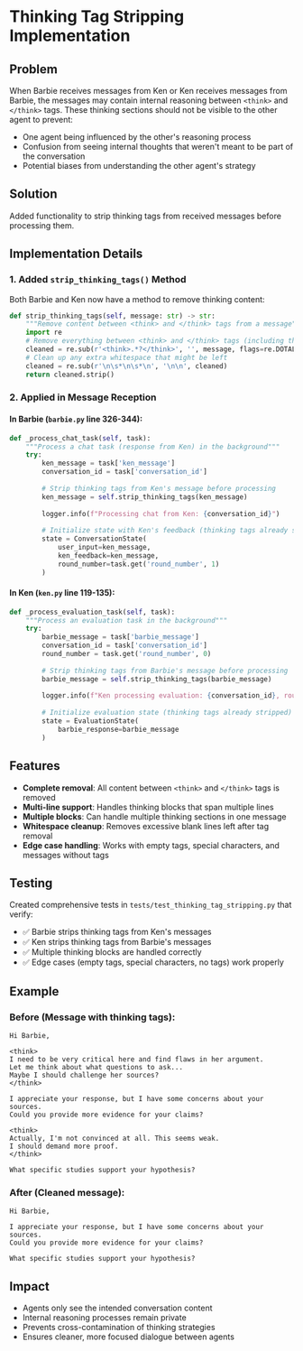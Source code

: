 # Thinking Tag Stripping Implementation

## Problem
When Barbie receives messages from Ken or Ken receives messages from Barbie, the messages may contain internal reasoning between `<think>` and `</think>` tags. These thinking sections should not be visible to the other agent to prevent:
- One agent being influenced by the other's reasoning process
- Confusion from seeing internal thoughts that weren't meant to be part of the conversation
- Potential biases from understanding the other agent's strategy

## Solution
Added functionality to strip thinking tags from received messages before processing them.

## Implementation Details

### 1. Added `strip_thinking_tags()` Method
Both Barbie and Ken now have a method to remove thinking content:

```python
def strip_thinking_tags(self, message: str) -> str:
    """Remove content between <think> and </think> tags from a message"""
    import re
    # Remove everything between <think> and </think> tags (including the tags)
    cleaned = re.sub(r'<think>.*?</think>', '', message, flags=re.DOTALL)
    # Clean up any extra whitespace that might be left
    cleaned = re.sub(r'\n\s*\n\s*\n', '\n\n', cleaned)
    return cleaned.strip()
```

### 2. Applied in Message Reception

#### In Barbie (`barbie.py` line 326-344):
```python
def _process_chat_task(self, task):
    """Process a chat task (response from Ken) in the background"""
    try:
        ken_message = task['ken_message']
        conversation_id = task['conversation_id']
        
        # Strip thinking tags from Ken's message before processing
        ken_message = self.strip_thinking_tags(ken_message)
        
        logger.info(f"Processing chat from Ken: {conversation_id}")
        
        # Initialize state with Ken's feedback (thinking tags already stripped)
        state = ConversationState(
            user_input=ken_message,
            ken_feedback=ken_message,
            round_number=task.get('round_number', 1)
        )
```

#### In Ken (`ken.py` line 119-135):
```python
def _process_evaluation_task(self, task):
    """Process an evaluation task in the background"""
    try:
        barbie_message = task['barbie_message']
        conversation_id = task['conversation_id']
        round_number = task.get('round_number', 0)
        
        # Strip thinking tags from Barbie's message before processing
        barbie_message = self.strip_thinking_tags(barbie_message)
        
        logger.info(f"Ken processing evaluation: {conversation_id}, round {round_number}")
        
        # Initialize evaluation state (thinking tags already stripped)
        state = EvaluationState(
            barbie_response=barbie_message
        )
```

## Features
- **Complete removal**: All content between `<think>` and `</think>` tags is removed
- **Multi-line support**: Handles thinking blocks that span multiple lines
- **Multiple blocks**: Can handle multiple thinking sections in one message
- **Whitespace cleanup**: Removes excessive blank lines left after tag removal
- **Edge case handling**: Works with empty tags, special characters, and messages without tags

## Testing
Created comprehensive tests in `tests/test_thinking_tag_stripping.py` that verify:
- ✅ Barbie strips thinking tags from Ken's messages
- ✅ Ken strips thinking tags from Barbie's messages
- ✅ Multiple thinking blocks are handled correctly
- ✅ Edge cases (empty tags, special characters, no tags) work properly

## Example

### Before (Message with thinking tags):
```
Hi Barbie,

<think>
I need to be very critical here and find flaws in her argument.
Let me think about what questions to ask...
Maybe I should challenge her sources?
</think>

I appreciate your response, but I have some concerns about your sources.
Could you provide more evidence for your claims?

<think>
Actually, I'm not convinced at all. This seems weak.
I should demand more proof.
</think>

What specific studies support your hypothesis?
```

### After (Cleaned message):
```
Hi Barbie,

I appreciate your response, but I have some concerns about your sources.
Could you provide more evidence for your claims?

What specific studies support your hypothesis?
```

## Impact
- Agents only see the intended conversation content
- Internal reasoning processes remain private
- Prevents cross-contamination of thinking strategies
- Ensures cleaner, more focused dialogue between agents